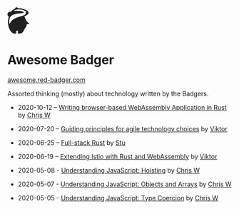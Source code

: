 <img src="./sally.svg" width="50"/>

# Awesome Badger

[awesome.red-badger.com][awesome-badger]

Assorted thinking (mostly) about technology written by the Badgers.

<!-- insert new posts at the top -->

- 2020-10-12 – [Writing browser-based WebAssembly Application in Rust](./chriswhealy/RustWASM) by [Chris W][chrisw]

- 2020-07-20 – [Guiding principles for agile technology choices](./charypar/tech-principles) by [Viktor][viktor]

- 2020-06-25 – [Full-stack Rust](./stuartharris/full-stack-rust-1) by [Stu][stu]

- 2020-06-19 – [Extending Istio with Rust and WebAssembly](./charypar/proxy-wasm-1) by [Viktor][viktor]

- 2020-05-08 - [Understanding JavaScript: Hoisting](./chriswhealy/InsideJavaScript/03%20Hoisting) by [Chris W][chrisw]

- 2020-05-07 - [Understanding JavaScript: Objects and Arrays](./chriswhealy/InsideJavaScript/02%20Objects%20and%20Arrays) by [Chris W][chrisw]

- 2020-05-05 - [Understanding JavaScript: Type Coercion](./chriswhealy/InsideJavaScript/01%20Type%20Coercion) by [Chris W][chrisw]

[stu]: ./stuartharris/
[viktor]: ./charypar
[chrisw]: ./chriswhealy
[awesome-badger]: https://awesome.red-badger.com
